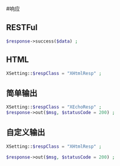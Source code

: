 #响应
## RESTFul

``` php
$response->success($data) ;
```
## HTML
```php
XSetting::$respClass = "XHtmlResp" ;
```

## 简单输出

``` php
XSetting::$respClass = "XEchoResp" ;
$response->out($msg, $statusCode = 200) ;
```
## 自定义输出

```php
XSetting::$respClass = "XHtmlResp" ;
```

``` php
$response->out($msg, $statusCode = 200) ;
```
